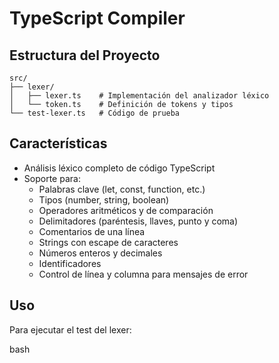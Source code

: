 # TypeScript Compiler


## Estructura del Proyecto

```
src/
├── lexer/
│   ├── lexer.ts    # Implementación del analizador léxico
│   └── token.ts    # Definición de tokens y tipos
└── test-lexer.ts   # Código de prueba
```

## Características

- Análisis léxico completo de código TypeScript
- Soporte para:
  - Palabras clave (let, const, function, etc.)
  - Tipos (number, string, boolean)
  - Operadores aritméticos y de comparación
  - Delimitadores (paréntesis, llaves, punto y coma)
  - Comentarios de una línea
  - Strings con escape de caracteres
  - Números enteros y decimales
  - Identificadores
  - Control de línea y columna para mensajes de error

## Uso

Para ejecutar el test del lexer:

bash
```ts-node src/test-lexer.ts


